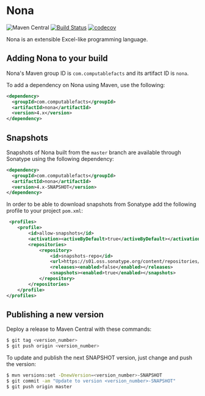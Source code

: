 # Nona

![Maven Central](https://img.shields.io/maven-central/v/com.computablefacts/nona)
[![Build Status](https://travis-ci.com/computablefacts/nona.svg?branch=master)](https://travis-ci.com/computablefacts/nona)
[![codecov](https://codecov.io/gh/computablefacts/nona/branch/master/graph/badge.svg)](https://codecov.io/gh/computablefacts/nona)

Nona is an extensible Excel-like programming language.

## Adding Nona to your build

Nona's Maven group ID is `com.computablefacts` and its artifact ID is `nona`.

To add a dependency on Nona using Maven, use the following:

```xml
<dependency>
  <groupId>com.computablefacts</groupId>
  <artifactId>nona</artifactId>
  <version>4.x</version>
</dependency>
```

## Snapshots 

Snapshots of Nona built from the `master` branch are available through Sonatype 
using the following dependency:

```xml
<dependency>
  <groupId>com.computablefacts</groupId>
  <artifactId>nona</artifactId>
  <version>4.x-SNAPSHOT</version>
</dependency>
```

In order to be able to download snapshots from Sonatype add the following profile 
to your project `pom.xml`:

```xml
 <profiles>
    <profile>
        <id>allow-snapshots</id>
        <activation><activeByDefault>true</activeByDefault></activation>
        <repositories>
            <repository>
                <id>snapshots-repo</id>
                <url>https://s01.oss.sonatype.org/content/repositories/snapshots</url>
                <releases><enabled>false</enabled></releases>
                <snapshots><enabled>true</enabled></snapshots>
            </repository>
        </repositories>
    </profile>
</profiles>
```

## Publishing a new version

Deploy a release to Maven Central with these commands:

```bash
$ git tag <version_number>
$ git push origin <version_number>
```

To update and publish the next SNAPSHOT version, just change and push the version:

```bash
$ mvn versions:set -DnewVersion=<version_number>-SNAPSHOT
$ git commit -am "Update to version <version_number>-SNAPSHOT"
$ git push origin master
```
